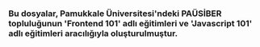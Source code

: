 ### Bu dosyalar, Pamukkale Üniversitesi'ndeki PAÜSİBER topluluğunun 'Frontend 101' adlı eğitimleri ve 'Javascript 101' adlı eğitimleri aracılığıyla oluşturulmuştur.

